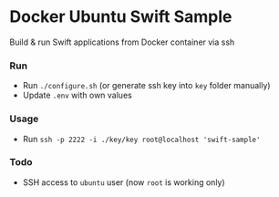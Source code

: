 # Docker Ubuntu Swift Sample

Build & run Swift applications from Docker container via ssh

### Run
- Run `./configure.sh` (or generate ssh key into `key` folder manually)
- Update `.env` with own values

### Usage
- Run `ssh -p 2222 -i ./key/key root@localhost 'swift-sample'`

### Todo
- SSH access to `ubuntu` user (now `root` is working only)
